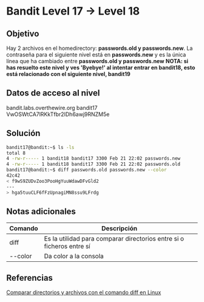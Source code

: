 # Bandit Level 17 → Level 18

## Objetivo
Hay 2 archivos en el homedirectory: **passwords.old y passwords.new**. La contraseña para el siguiente nivel está en **passwords.new** y es la única línea que ha cambiado entre **passwords.old y passwords.new**
**NOTA: si has resuelto este nivel y ves 'Byebye!' al intentar entrar en bandit18, esto está relacionado con el siguiente nivel, bandit19**

## Datos de acceso al nivel
bandit.labs.overthewire.org
bandit17
VwOSWtCA7lRKkTfbr2IDh6awj9RNZM5e

## Solución
```bash
bandit17@bandit:~$ ls -ls
total 8
4 -rw-r----- 1 bandit18 bandit17 3300 Feb 21 22:02 passwords.new
4 -rw-r----- 1 bandit18 bandit17 3300 Feb 21 22:02 passwords.old
bandit17@bandit:~$ diff passwords.old passwords.new --color
42c42
< f9wS9ZUDvZoo3PooHgYuuWdawDFvGld2
---
> hga5tuuCLF6fFzUpnagiMN8ssu9LFrdg
```

## Notas adicionales
| Comando | Descripción |
|--------|--------|
| diff | Es la utilidad para comparar directorios entre si o ficheros entre sí |
| --color | Da color a la consola |

## Referencias
[Comparar directorios y archivos con el comando diff en Linux](https://geekland.eu/comparar-directorios-y-archivos-comando-diff-linux/)
